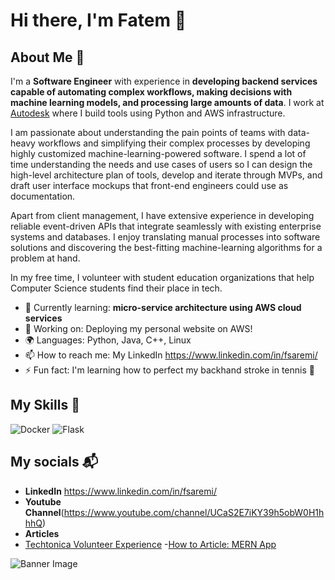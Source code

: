 # Hi there, I'm Fatem 👋

## About Me 🚀

I'm a **Software Engineer** with experience in **developing backend services capable of automating complex workflows, making decisions with machine learning models, and processing large amounts of data**. I work at [Autodesk](https://www.autodesk.com/) where I build tools using Python and AWS infrastructure. 

I am passionate about understanding the pain points of teams with data-heavy workflows and simplifying their complex processes by developing highly customized machine-learning-powered software. I spend a lot of time understanding the needs and use cases of users so I can design the high-level architecture plan of tools, develop and iterate through MVPs, and draft user interface mockups that front-end engineers could use as documentation.

Apart from client management, I have extensive experience in developing reliable event-driven APIs that integrate seamlessly with existing enterprise systems and databases. I enjoy translating manual processes into software solutions and discovering the best-fitting machine-learning algorithms for a problem at hand.  

In my free time, I volunteer with student education organizations that help Computer Science students find their place in tech. 

- 🌱 Currently learning: **micro-service architecture using AWS cloud services**
- 🔭 Working on: Deploying my personal website on AWS!
- 🌍 Languages: Python, Java, C++, Linux
- 📫 How to reach me: My LinkedIn https://www.linkedin.com/in/fsaremi/
- ⚡ Fun fact: I'm learning how to perfect my backhand stroke in tennis 🎾 

## My Skills 🧠

![Docker](https://img.shields.io/badge/Docker-2CA5E0?style=for-the-badge&logo=docker&logoColor=white)
![Flask](https://img.shields.io/badge/Flask-000000?style=for-the-badge&logo=flask&logoColor=white)

<!--- ## Featured Projects 💻

### [Project 1 Title](project_1_link)

![Project 1 Screenshot](project_1_screenshot_url)

**[Project 1 Title]** is a **[brief project description]** built with **[technologies used]**. This project demonstrates my ability to **[skills demonstrated by the project]**. You can  check out the repository [here](project_1_repository_link).
-->

## My socials 📬
- **LinkedIn** https://www.linkedin.com/in/fsaremi/
- **Youtube Channel**(https://www.youtube.com/channel/UCaS2E7iKY39h5obW0H1hhhQ)
- **Articles**
- [Techtonica Volunteer Experience](https://www.linkedin.com/pulse/ycore-techtonica-volunteer-experience-fatemeh-saremi/?trackingId=xqU9IQnEQFGmkLUGH5rSIw%3D%3D)
-[How to Article: MERN App](https://www.linkedin.com/pulse/mern-app-solve-my-problems-fatemeh-saremi/?trackingId=xqU9IQnEQFGmkLUGH5rSIw%3D%3D)
    
![Banner Image](https://leverageedublog.s3.ap-south-1.amazonaws.com/blog/wp-content/uploads/2020/06/22210327/BE-Computer-Science-1600x1001.png)

